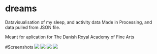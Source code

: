 # dreams
Datavisualisation of my sleep, and activity data
Made in Processing, and data pulled from JSON file.

Meant for aplication for The Danish Royal Academy of Fine Arts

#Screenshots
![](https://user-images.githubusercontent.com/57397227/68214020-ee745480-ffdc-11e9-8166-8559dc18bf74.png)
![](https://user-images.githubusercontent.com/57397227/68214021-ef0ceb00-ffdc-11e9-9773-74047498edf8.png)
![](https://user-images.githubusercontent.com/57397227/68214022-ef0ceb00-ffdc-11e9-9ab0-8166b9861ff6.png)
![](https://user-images.githubusercontent.com/57397227/68214023-ef0ceb00-ffdc-11e9-86f0-30bbec23e05c.png)

